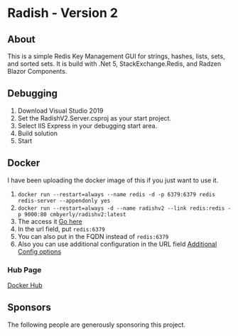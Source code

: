 # Radish - Version 2

## About

This is a simple Redis Key Management GUI for strings, hashes, lists, sets, and sorted sets.  It is build with .Net 5, StackExchange.Redis, and Radzen Blazor Components.

## Debugging

1. Download Visual Studio 2019
2. Set the RadishV2.Server.csproj as your start project.
3. Select IIS Express in your debugging start area.
4. Build solution
5. Start

## Docker

I have been uploading the docker image of this if you just want to use it.

1. `docker run --restart=always --name redis -d -p 6379:6379 redis redis-server --appendonly yes`
2. `docker run --restart=always -d --name radishv2 --link redis:redis -p 9000:80 cmbyerly/radishv2:latest`
3. The access it [Go here](http://localhost:9000)
4. In the url field, put `redis:6379`
5. You can also put in the FQDN instead of `redis:6379`
6. Also you can use additional configuration in the URL field [Additional Config options](https://stackexchange.github.io/StackExchange.Redis/Configuration#configuration-options)

### Hub Page

[Docker Hub](https://hub.docker.com/r/cmbyerly/radishv2)

## Sponsors

The following people are generously sponsoring this project.
